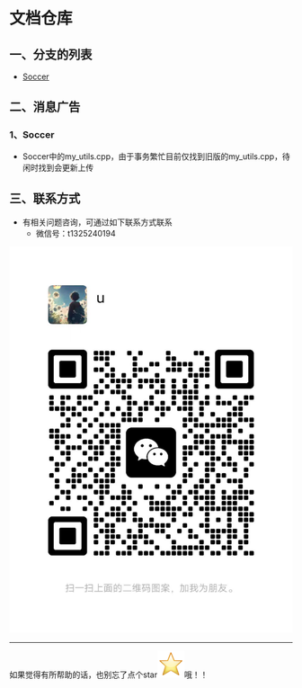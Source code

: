 # 文档仓库

## 一、分支的列表

- [Soccer](./Soccer/README.md)

## 二、消息广告

### 1、Soccer

- Soccer中的my_utils.cpp，由于事务繁忙目前仅找到旧版的my_utils.cpp，待闲时找到会更新上传

## 三、联系方式

- 有相关问题咨询，可通过如下联系方式联系
  - 微信号：t1325240194

![56d0896cebf308a8d2bd2b008fb31a4](./ImgSrc/56d0896cebf308a8d2bd2b008fb31a4.jpg)

---

如果觉得有所帮助的话，也别忘了点个star![1277CC58](./ImgSrc/1277CC58.png)哦！！
